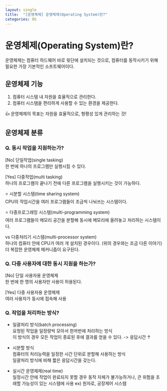 ```yaml
---
layout: single
title:  "[운영체제] 운영체제(Operating System)란?"
categories: OS
---
```


# 운영체제(Operating System)란?
운영체제는 컴퓨터 하드웨어 바로 윗단에 설치되는 것으로, 컴퓨터를 동작시키기 위해 필요한 가장 기본적인 소프트웨어이다.  


## 운영체제 기능
1. 컴퓨터 시스템 내 자원을 효율적으로 관리한다.
2. 컴퓨터 시스템을 편리하게 사용할 수 있는 환경을 제공한다.

:+1: 운영체제의 목표는 자원을 효율적으로, 형평성 있게 관리하는 것!


## 운영체제 분류
### Q. 동시 작업을 지원하는가?

[No] 단일작업(single tasking)  
한 번에 하나의 프로그램만 실행시킬 수 있다.

[Yes] 다중작업(multi tasking)  
하나의 프로그램이 끝나기 전에 다른 프로그램을 실행시키는 것이 가능하다.

:star: 시분할 시스템(time sharing system)  
CPU의 작업시간을 여러 프로그램들이 조금씩 나눠쓰는 시스템이다.

:star: 다중프로그래밍 시스템(multi-programming system)  
여러 프로그램들이 메모리 공간을 분할해 동시에 메모리에 올려놓고 처리하는 시스템이다.

vs 다중처리기 시스템(multi-processor system)  
하나의 컴퓨터 안에 CPU가 여러 개 설치된 경우이다. (위의 경우와는 조금 다른 이야기)  
더 복잡한 운영체제 메커니즘이 요구된다.

### Q. 다중 사용자에 대한 동시 지원을 하는가?

[No] 단일 사용자용 운영체제  
한 번에 한 명의 사용자만 사용이 허용된다.

[Yes] 다중 사용자용 운영체제  
여러 사용자가 동시에 접속해 사용

### Q. 작업을 처리하는 방식?

- 일괄처리 방식(batch processing)  
요청된 작업을 일정량씩 모아서 한꺼번에 처리하는 방식  
이 방식의 경우 모든 작업이 종료된 후에 결과를 얻을 수 있다. -> 응답시간 ↑

- 시분할 방식  
컴퓨터의 처리능력을 일정한 시간 단위로 분할해 사용하는 방식  
일괄처리 방식에 비해 짧은 응답시간을 갖는다.

- 실시간 운영체제(real time)  
일정시간 안에 작업이 완료되지 못할 경우 동작 자체가 불가능하거나, 큰 위험을 초래할 가능성이 있는 시스템에 사용
ex) 원자로, 공장제어 시스템


